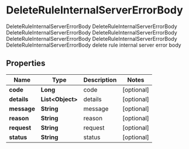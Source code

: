 

# DeleteRuleInternalServerErrorBody

DeleteRuleInternalServerErrorBody DeleteRuleInternalServerErrorBody DeleteRuleInternalServerErrorBody DeleteRuleInternalServerErrorBody DeleteRuleInternalServerErrorBody DeleteRuleInternalServerErrorBody DeleteRuleInternalServerErrorBody delete rule internal server error body
## Properties

Name | Type | Description | Notes
------------ | ------------- | ------------- | -------------
**code** | **Long** | code |  [optional]
**details** | **List&lt;Object&gt;** | details |  [optional]
**message** | **String** | message |  [optional]
**reason** | **String** | reason |  [optional]
**request** | **String** | request |  [optional]
**status** | **String** | status |  [optional]



